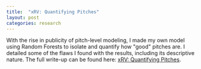 ```yaml
---
title:  "xRV: Quantifying Pitches"
layout: post
categories: research
---
```


With the rise in publicity of pitch-level modeling, I made my own model using Random Forests to isolate and quantify how "good" pitches are. I detailed some of the flaws I found with the results, including its descriptive nature. The full write-up can be found here: [xRV: Quantifying Pitches](https://ajaypatell8.medium.com/xrv-working-through-quantifying-pitches-1f9125e1c833).
